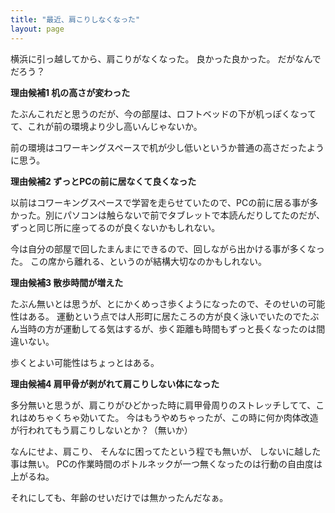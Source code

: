 ```yaml
---
title: "最近、肩こりしなくなった"
layout: page	
---
```


横浜に引っ越してから、肩こりがなくなった。
良かった良かった。
だがなんでだろう？

**理由候補1 机の高さが変わった**

たぶんこれだと思うのだが、今の部屋は、ロフトベッドの下が机っぽくなってて、これが前の環境より少し高いんじゃないか。

前の環境はコワーキングスペースで机が少し低いというか普通の高さだったように思う。

**理由候補2 ずっとPCの前に居なくて良くなった**

以前はコワーキングスペースで学習を走らせていたので、PCの前に居る事が多かった。別にパソコンは触らないで前でタブレットで本読んだりしてたのだが、ずっと同じ所に座ってるのが良くないかもしれない。

今は自分の部屋で回したまんまにできるので、回しながら出かける事が多くなった。
この席から離れる、というのが結構大切なのかもしれない。

**理由候補3 散歩時間が増えた**

たぶん無いとは思うが、とにかくめっさ歩くようになったので、そのせいの可能性はある。
運動という点では人形町に居たころの方が良く泳いでいたのでたぶん当時の方が運動してる気はするが、歩く距離も時間もずっと長くなったのは間違いない。

歩くとよい可能性はちょっとはある。

**理由候補4 肩甲骨が剥がれて肩こりしない体になった**

多分無いと思うが、肩こりがひどかった時に肩甲骨周りのストレッチしてて、これはめちゃくちゃ効いてた。
今はもうやめちゃったが、この時に何か肉体改造が行われてもう肩こりしないとか？（無いか）

なんにせよ、肩こり、
そんなに困ってたという程でも無いが、
しないに越した事は無い。
PCの作業時間のボトルネックが一つ無くなったのは行動の自由度は上がるね。

それにしても、年齢のせいだけでは無かったんだなぁ。

